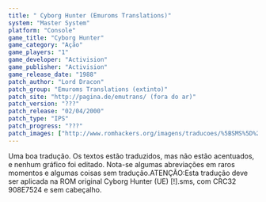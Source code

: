 ```yaml
---
title: " Cyborg Hunter (Emuroms Translations)"
system: "Master System"
platform: "Console"
game_title: "Cyborg Hunter"
game_category: "Ação"
game_players: "1"
game_developer: "Activision"
game_publisher: "Activision"
game_release_date: "1988"
patch_author: "Lord Dracon"
patch_group: "Emuroms Translations (extinto)"
patch_site: "http://pagina.de/emutrans/ (fora do ar)"
patch_version: "???"
patch_release: "02/04/2000"
patch_type: "IPS"
patch_progress: "???"
patch_images: ["http://www.romhackers.org/imagens/traducoes/%5BSMS%5D%20Cyborg%20Hunter%20-%20Emuroms%20Translations%20-%201.png","http://www.romhackers.org/imagens/traducoes/%5BSMS%5D%20Cyborg%20Hunter%20-%20Emuroms%20Translations%20-%202.png","http://www.romhackers.org/imagens/traducoes/%5BSMS%5D%20Cyborg%20Hunter%20-%20Emuroms%20Translations%20-%203.png"]
---
```

Uma boa tradução. Os textos estão traduzidos, mas não estão acentuados, e nenhum gráfico foi editado. Nota-se algumas abreviações em raros momentos e algumas coisas sem tradução.ATENÇÃO:Esta tradução deve ser aplicada na ROM original Cyborg Hunter (UE) [!].sms, com CRC32 908E7524 e sem cabeçalho.